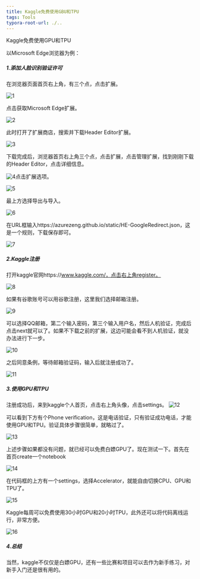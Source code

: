 ```yaml
---
title: Kaggle免费使用GBU和TPU
tags: Tools
typora-root-url: ./..
---
```


Kaggle免费使用GPU和TPU

<!--more-->
以Microsoft Edge浏览器为例：

##### 1.添加人脸识别验证许可

在浏览器页面首页右上角，有三个点，点击扩展。

![1](/images/kaggle/1.png)	

点击获取Microsoft Edge扩展。

![2](/images/kaggle/2.png)

此时打开了扩展商店，搜索并下载Header Editor扩展。

![3](/images/kaggle/3.png)

下载完成后，浏览器首页右上角三个点，点击扩展，点击管理扩展，找到刚刚下载的Header Editor，点击详细信息。

![4](/images/kaggle/4.png)点击扩展选项。

![5](/images/kaggle/5.png)

最上方选择导出与导入。

![6](/images/kaggle/6.png)

在URL框输入https://azurezeng.github.io/static/HE-GoogleRedirect.json，这是一个规则，下载保存即可。

![7](/images/kaggle/7.png)

##### 2.Kaggle注册

打开kaggle官网https://www.kaggle.com/，点击右上角register。

![8](/images/kaggle/8.png)

如果有谷歌账号可以用谷歌注册，这里我们选择邮箱注册。

![9](/images/kaggle/9.png)

可以选择QQ邮箱，第二个输入密码，第三个输入用户名，然后人机验证，完成后点击next就可以了。如果不下载之前的扩展，这边可能会看不到人机验证，就没办法进行下一步。

![10](/images/kaggle/10.png)

之后同意条例，等待邮箱验证码，输入后就注册成功了。

![11](/images/kaggle/11.png)

##### 3.使用GPU和TPU

注册成功后，来到kaggle个人首页，点击右上角头像，点击settings。
![12](/images/kaggle/12.png)

可以看到下方有个Phone verification，这是电话验证，只有验证成功电话，才能使用GPU和TPU。验证具体步骤很简单，就略过了。

![13](/images/kaggle/13.png)

上述步骤如果都没有问题，就已经可以免费白嫖GPU了。现在测试一下。首先在首页create一个notebook

![14](/images/kaggle/14.png)

在代码框的上方有一个settings，选择Accelerator，就能自由切换CPU、GPU和TPU了。

![15](/images/kaggle/15.png)

Kaggle每周可以免费使用30小时GPU和20小时TPU，此外还可以将代码离线运行，非常方便。

![16](/images/kaggle/16.png)

##### 4.总结

当然，kaggle不仅仅是白嫖GPU，还有一些比赛和项目可以去作为新手练习，对新手入门还是很有用的。

